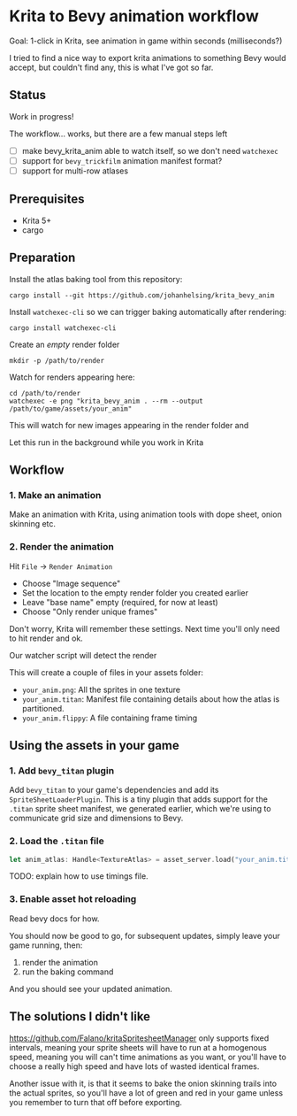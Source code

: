# Krita to Bevy animation workflow

Goal: 1-click in Krita, see animation in game within seconds (milliseconds?)

I tried to find a nice way to export krita animations to something Bevy would
accept, but couldn't find any, this is what I've got so far.

## Status

Work in progress!

The workflow... works, but there are a few manual steps left

- [ ] make bevy_krita_anim able to watch itself, so we don't need `watchexec`
- [ ] support for `bevy_trickfilm` animation manifest format?
- [ ] support for multi-row atlases

## Prerequisites

- Krita 5+
- cargo

## Preparation

Install the atlas baking tool from this repository:

```shell
cargo install --git https://github.com/johanhelsing/krita_bevy_anim
```

Install `watchexec-cli` so we can trigger baking automatically after rendering:

```shell
cargo install watchexec-cli
```

Create an *empty* render folder

```shell
mkdir -p /path/to/render
```

Watch for renders appearing here:

```shell
cd /path/to/render
watchexec -e png "krita_bevy_anim . --rm --output /path/to/game/assets/your_anim"
```

This will watch for new images appearing in the render folder and 

Let this run in the background while you work in Krita

## Workflow

### 1. Make an animation

Make an animation with Krita, using animation tools with dope sheet, onion
skinning etc.

### 2. Render the animation

Hit `File` -> `Render Animation`

- Choose "Image sequence"
- Set the location to the empty render folder you created earlier
- Leave "base name" empty (required, for now at least)
- Choose "Only render unique frames"

Don't worry, Krita will remember these settings. Next time you'll only need to
hit render and ok.

Our watcher script will detect the render

This will create a couple of files in your assets folder:

- `your_anim.png`: All the sprites in one texture
- `your_anim.titan`: Manifest file containing details about how the atlas is
  partitioned.
- `your_anim.flippy`: A file containing frame timing

## Using the assets in your game

### 1. Add `bevy_titan` plugin

Add `bevy_titan` to your game's dependencies and add its
`SpriteSheetLoaderPlugin`. This is a tiny plugin that adds support for the
`.titan` sprite sheet manifest, we generated earlier, which we're using to
communicate grid size and dimensions to Bevy.

### 2. Load the `.titan` file

```rust
let anim_atlas: Handle<TextureAtlas> = asset_server.load("your_anim.titan");
```

TODO: explain how to use timings file.

### 3. Enable asset hot reloading

Read bevy docs for how.

You should now be good to go, for subsequent updates, simply leave your game
running, then:

1. render the animation
2. run the baking command

And you should see your updated animation.

## The solutions I didn't like

https://github.com/Falano/kritaSpritesheetManager only supports fixed
intervals, meaning your sprite sheets will have to run at a homogenous speed,
meaning you will can't time animations as you want, or you'll have to choose a
really high speed and have lots of wasted identical frames.

Another issue with it, is that it seems to bake the onion skinning trails into
the actual sprites, so you'll have a lot of green and red in your game unless
you remember to turn that off before exporting.

